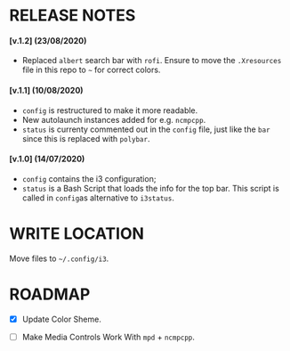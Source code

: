 # RELEASE NOTES
#### [v.1.2] (23/08/2020)
* Replaced `albert` search bar with `rofi`. Ensure to move the `.Xresources` file in this repo to `~` for correct colors.

#### [v.1.1] (10/08/2020)
* `config` is restructured to make it more readable.
* New autolaunch instances added for e.g. `ncmpcpp`.
* `status` is currenty commented out in the `config` file, just like the `bar` since this is replaced with `polybar`.
#### [v.1.0] (14/07/2020)
* `config` contains the i3 configuration;
* `status` is a Bash Script that loads the info for the top bar. This script is called in `config`as alternative to `i3status`.

# WRITE LOCATION
Move files to `~/.config/i3`. 

# ROADMAP 
- [x] Update Color Sheme.
- [ ] Make Media Controls Work With `mpd` + `ncmpcpp`.




